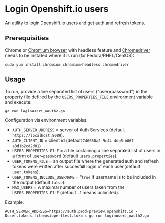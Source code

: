 Login Openshift.io users
========================

An utility to login Openshift.io users and get auth and refresh tokens.

Prerequisities
--------------

Chrome or [Chromium browser](https://www.chromium.org/Home) with headless feature and [Chromedriver](https://sites.google.com/a/chromium.org/chromedriver/) needs to be installed where it is run (for Fedora/RHEL/CentOS):

```shell
sudo yum install chromium chromium-headless chromedriver
```

Usage
-----

To run, provide a line separated list of users ("user=password") in the property file defined by the `USERS_PROPERTIES_FILE` environment variable and execute:

```shell
go run loginusers_oauth2.go
```

Configuration via environment variables:

* `AUTH_SERVER_ADDRESS` = server of Auth Services (default `https://localhost:8089`).
* `AUTH_CLIENT_ID` = client id (default `740650a2-9c44-4db5-b067-a3d1b2cd2d01`).
* `USERS_PROPERTIES_FILE` = a file containing a line separated list of users in a form of `user=password` (default `users.properties`).
* `USER_TOKENS_FILE` = an output file where the generated auth and refresh tokens were written after succesfull login of each user (default `user.tokens`).
* `USER_TOKENS_INCLUDE_USERNAME` = "`true` if username is to be included in the output (default `talse`).
* `MAX_USERS` = A maximal number of users taken from the `USERS_PROPERTIES_FILE` (default `-1` means unlimited).

Example:

```shell
AUTH_SERVER_ADDRESS=https://auth.prod-preview.openshift.io -Duser.tokens.file=osioperftest.tokens go run loginusers_oauth2.go
```
